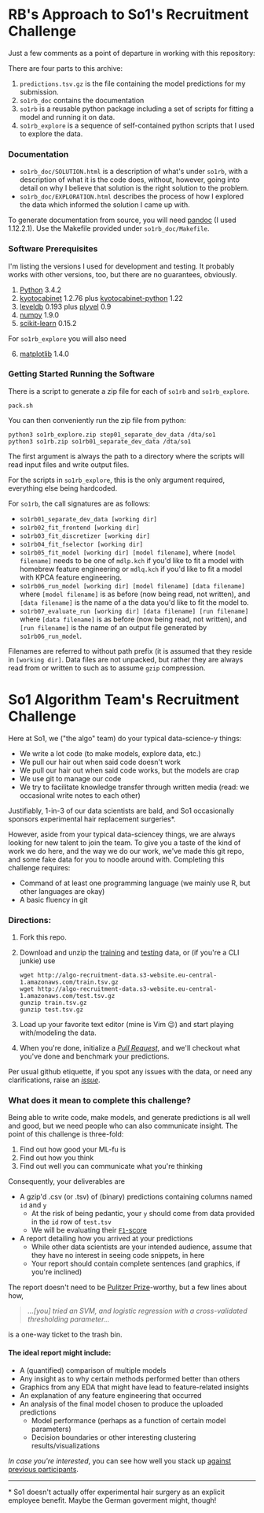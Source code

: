 # RB's Approach to So1's Recruitment Challenge

Just a few comments as a point of departure in working with this repository:

There are four parts to this archive:
1. `predictions.tsv.gz` is the file containing the model predictions for
   my submission.
2. `so1rb_doc` contains the documentation
3. `so1rb` is a reusable python package including a set of scripts for
   fitting a model and running it on data.
4. `so1rb_explore` is a sequence of self-contained python scripts that I
   used to explore the data.

### Documentation

* `so1rb_doc/SOLUTION.html` is a description of what's under `so1rb`,
  with a description of what it is the code does, without, however,
  going into detail on why I believe that solution is the right
  solution to the problem.
* `so1rb_doc/EXPLORATION.html` describes the process of how I explored the
  data which informed the solution I came up with.

To generate documentation from source, you will need
[pandoc](http://www.pandoc.org/) (I used 1.12.2.1).  Use the Makefile
provided under `so1rb_doc/Makefile`.

### Software Prerequisites

I'm listing the versions I used for development and testing.  It probably
works with other versions, too, but there are no guarantees, obviously.

1. [Python](https://www.python.org/downloads/) 3.4.2
2. [kyotocabinet](http://fallabs.com/kyotocabinet/pkg/) 1.2.76
   plus [kyotocabinet-python](http://fallabs.com/kyotocabinet/pythonpkg/) 1.22
3. [leveldb](https://github.com/google/leveldb) 0.193
   plus [plyvel](https://pypi.python.org/pypi/plyvel) 0.9
4. [numpy](https://github.com/numpy/) 1.9.0
5. [scikit-learn](https://pypi.python.org/pypi/scikit-learn/0.15.2) 0.15.2

For `so1rb_explore` you will also need

6. [matplotlib](http://sourceforge.net/projects/matplotlib/) 1.4.0

### Getting Started Running the Software

There is a script to generate a zip file for each of `so1rb` and
`so1rb_explore`.

```
pack.sh
```

You can then conveniently run the zip file from python:

```
python3 so1rb_explore.zip step01_separate_dev_data /dta/so1
python3 so1rb.zip so1rb01_separate_dev_data /dta/so1
```

The first argument is always the path to a directory where the scripts
will read input files and write output files.

For the scripts in `so1rb_explore`, this is the only argument required,
everything else being hardcoded.

For `so1rb`, the call signatures are as follows:
* `so1rb01_separate_dev_data [working dir]`
* `so1rb02_fit_frontend [working dir]`
* `so1rb03_fit_discretizer [working dir]`
* `so1rb04_fit_fselector [working dir]`
* `so1rb05_fit_model [working dir] [model filename]`,
  where `[model filename]` needs to be one of `mdlp.kch` if you'd like
  to fit a model with homebrew feature engineering or `mdlq.kch` if you'd
  like to fit a model with KPCA feature engineering.
* `so1rb06_run_model [working dir] [model filename] [data filename]`
  where `[model filename]` is as before (now being read, not written),
  and `[data filename]` is the name of a the data you'd like to fit
  the model to.
* `so1rb07_evaluate_run [working dir] [data filename] [run filename]`
  where `[data filename]` is as before (now being read, not written),
  and `[run filename]` is the name of an output file generated
  by `so1rb06_run_model`.

Filenames are referred to without path prefix (it is assumed that they
reside in `[working dir]`.  Data files are not unpacked, but rather they
are always read from or written to such as to assume `gzip` compression.

# So1 Algorithm Team's Recruitment Challenge

Here at So1, we ("the algo" team) do your typical data-science-y things:
* We write a lot code (to make models, explore data, etc.)
* We pull our hair out when said code doesn't work
* We pull our hair out when said code works, but the models are crap
* We use git to manage our code
* We try to facilitate knowledge transfer through written media (read: we occasional write notes to each other)
 
Justifiably, 1-in-3 of our data scientists are bald, and So1 occasionally sponsors experimental hair replacement surgeries*.

However, aside from your typical data-sciencey things, we are always looking for new talent to join the team. To give you a taste of the kind of work we do here, and the way we do our work, we've made this git repo, and some fake data for you to noodle around with. Completing this challenge requires:
* Command of at least one programming language (we mainly use R, but other languages are okay)
* A basic fluency in git

### Directions:
1. Fork this repo.
2. Download and unzip the [training](http://algo-recruitment-data.s3-website.eu-central-1.amazonaws.com/train.tsv.gz) and [testing](http://algo-recruitment-data.s3-website.eu-central-1.amazonaws.com/test.tsv.gz) data, or (if you're a CLI junkie) use
   
    ```
    wget http://algo-recruitment-data.s3-website.eu-central-1.amazonaws.com/train.tsv.gz
    wget http://algo-recruitment-data.s3-website.eu-central-1.amazonaws.com/test.tsv.gz
    gunzip train.tsv.gz
    gunzip test.tsv.gz
    ```
3. Load up your favorite text editor (mine is Vim :wink:) and start playing with/modeling the data.
4. When you're done, initialize a _[Pull Request](https://github.com/Segment-of-One/recruitment_challenge/pulls)_, and we'll checkout what you've done and benchmark your predictions.

Per usual github etiquette, if you spot any issues with the data, or need any clarifications, raise an _[issue](https://github.com/Segment-of-One/recruitment_challenge/issues)_.

### What does it mean to complete this challenge?
Being able to write code, make models, and generate predictions is all well and good, but we need people who can also communicate insight. The point of this challenge is three-fold:

1. Find out how good your ML-fu is
2. Find out how you think
3. Find out well you can communicate what you're thinking
 
Consequently, your deliverables are
* A gzip'd .csv (or .tsv) of (binary) predictions containing columns named `id` and `y`
  * At the risk of being pedantic, your `y` should come from data provided in the `id` row of `test.tsv`
  * We will be evaluating their [`F1`-score](https://en.wikipedia.org/wiki/F1_score)
* A report detailing how you arrived at your predictions
  * While other data scientists are your intended audience, assume that they have no interest in seeing code
    snippets, in here
  * Your report should contain complete sentences (and graphics, if you're inclined)
 
The report doesn't need to be [Pulitzer Prize](https://en.wikipedia.org/wiki/Pulitzer_Prize)-worthy, but a few lines about how,

> _...[you] tried an SVM, and logistic regression with a cross-validated thresholding parameter..._

is a one-way ticket to the trash bin. 

#### The ideal report might include:
* A (quantified) comparison of multiple models
* Any insight as to why certain methods performed better than others
* Graphics from any EDA that might have lead to feature-related insights
* An explanation of any feature engineering that occurred
* An analysis of the final model chosen to produce the uploaded predictions
    * Model performance (perhaps as a function of certain model parameters)
    * Decision boundaries or other interesting clustering results/visualizations
 
_In case you're interested_, you can see how well you stack up [against previous participants](https://github.com/Segment-of-One/recruitment_challenge/wiki/Leader-Board).

---
\* So1 doesn't actually offer experimental hair surgery as an explicit employee benefit. Maybe the German goverment might, though!
